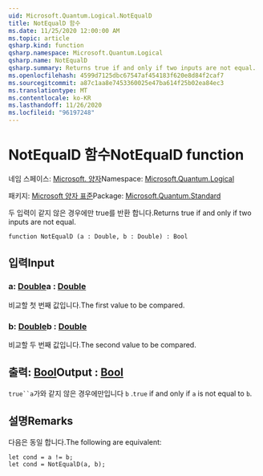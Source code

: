 ```yaml
---
uid: Microsoft.Quantum.Logical.NotEqualD
title: NotEqualD 함수
ms.date: 11/25/2020 12:00:00 AM
ms.topic: article
qsharp.kind: function
qsharp.namespace: Microsoft.Quantum.Logical
qsharp.name: NotEqualD
qsharp.summary: Returns true if and only if two inputs are not equal.
ms.openlocfilehash: 4599d7125dbc67547af454183f620e8d84f2caf7
ms.sourcegitcommit: a87c1aa8e7453360025e47ba614f25b02ea84ec3
ms.translationtype: MT
ms.contentlocale: ko-KR
ms.lasthandoff: 11/26/2020
ms.locfileid: "96197248"
---
```

# <a name="notequald-function"></a><span data-ttu-id="96b28-102">NotEqualD 함수</span><span class="sxs-lookup"><span data-stu-id="96b28-102">NotEqualD function</span></span>

<span data-ttu-id="96b28-103">네임 스페이스: [Microsoft. 양자](xref:Microsoft.Quantum.Logical)</span><span class="sxs-lookup"><span data-stu-id="96b28-103">Namespace: [Microsoft.Quantum.Logical](xref:Microsoft.Quantum.Logical)</span></span>

<span data-ttu-id="96b28-104">패키지: [Microsoft 양자 표준](https://nuget.org/packages/Microsoft.Quantum.Standard)</span><span class="sxs-lookup"><span data-stu-id="96b28-104">Package: [Microsoft.Quantum.Standard](https://nuget.org/packages/Microsoft.Quantum.Standard)</span></span>


<span data-ttu-id="96b28-105">두 입력이 같지 않은 경우에만 true를 반환 합니다.</span><span class="sxs-lookup"><span data-stu-id="96b28-105">Returns true if and only if two inputs are not equal.</span></span>

```qsharp
function NotEqualD (a : Double, b : Double) : Bool
```


## <a name="input"></a><span data-ttu-id="96b28-106">입력</span><span class="sxs-lookup"><span data-stu-id="96b28-106">Input</span></span>

### <a name="a--double"></a><span data-ttu-id="96b28-107">a: [Double](xref:microsoft.quantum.lang-ref.double)</span><span class="sxs-lookup"><span data-stu-id="96b28-107">a : [Double](xref:microsoft.quantum.lang-ref.double)</span></span>

<span data-ttu-id="96b28-108">비교할 첫 번째 값입니다.</span><span class="sxs-lookup"><span data-stu-id="96b28-108">The first value to be compared.</span></span>


### <a name="b--double"></a><span data-ttu-id="96b28-109">b: [Double](xref:microsoft.quantum.lang-ref.double)</span><span class="sxs-lookup"><span data-stu-id="96b28-109">b : [Double](xref:microsoft.quantum.lang-ref.double)</span></span>

<span data-ttu-id="96b28-110">비교할 두 번째 값입니다.</span><span class="sxs-lookup"><span data-stu-id="96b28-110">The second value to be compared.</span></span>



## <a name="output--bool"></a><span data-ttu-id="96b28-111">출력: [Bool](xref:microsoft.quantum.lang-ref.bool)</span><span class="sxs-lookup"><span data-stu-id="96b28-111">Output : [Bool](xref:microsoft.quantum.lang-ref.bool)</span></span>

<span data-ttu-id="96b28-112">`true``a`가와 같지 않은 경우에만입니다 `b` .</span><span class="sxs-lookup"><span data-stu-id="96b28-112">`true` if and only if `a` is not equal to `b`.</span></span>

## <a name="remarks"></a><span data-ttu-id="96b28-113">설명</span><span class="sxs-lookup"><span data-stu-id="96b28-113">Remarks</span></span>

<span data-ttu-id="96b28-114">다음은 동일 합니다.</span><span class="sxs-lookup"><span data-stu-id="96b28-114">The following are equivalent:</span></span>

```Q#
let cond = a != b;
let cond = NotEqualD(a, b);
```
